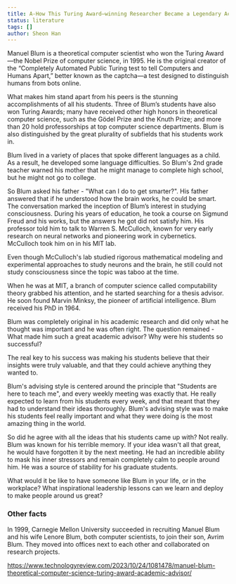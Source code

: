 ```yaml
---
title: A-How This Turing Award–winning Researcher Became a Legendary Academic Advisor
status: literature
tags: []
author: Sheon Han
---
```


Manuel Blum is a theoretical computer scientist who won the Turing Award—the Nobel Prize of computer science, in 1995. He is the original creator of the “Completely Automated Public Turing test to tell Computers and Humans Apart,” better known as the captcha—a test designed to distinguish humans from bots online. 

What makes him stand apart from his peers is the stunning accomplishments of all his students. Three of Blum’s students have also won Turing Awards; many have received other high honors in theoretical computer science, such as the Gödel Prize and the Knuth Prize; and more than 20 hold professorships at top computer science departments. Blum is also distinguished by the great plurality of subfields that his students work in.

Blum lived in a variety of places that spoke different languages as a child. As a result, he developed some language difficulties. So Blum's 2nd grade teacher warned his mother that he might manage to complete high school, but he might not go to college.

So Blum asked his father - "What can I do to get smarter?". His father answered that if he understood how the brain works, he could be smart. The conversation marked the inception of Blum’s interest in studying consciousness. During his years of education, he took a course on Sigmund Freud and his works, but the answers he got did not satisfy him. His professor told him to talk to Warren S. McCulloch, known for very early research on neural networks and pioneering work in cybernetics. McCulloch took him on in his MIT lab.

Even though McCulloch's lab studied rigorous mathematical modeling and experimental approaches to study neurons and the brain, he still could not study consciousness since the topic was taboo at the time.

When he was at MIT, a branch of computer science called computability theory grabbed his attention, and he started searching for a thesis advisor. He soon found Marvin Minksy, the pioneer of artificial intelligence. Blum received his PhD in 1964.

Blum was completely original in his academic research and did only what he thought was important and he was often right. The question remained - What made him such a great academic advisor? Why were his students so successful?

The real key to his success was making his students believe that their insights were truly valuable, and that they could achieve anything they wanted to.

Blum's advising style is centered around the principle that "Students are here to teach me", and every weekly meeting was exactly that. He really expected to learn from his students every week, and that meant that they had to understand their ideas thoroughly. Blum's advising style was to make his students feel really important and what they were doing is the most amazing thing in the world.

So did he agree with all the ideas that his students came up with? Not really. Blum was known for his terrible memory. If your idea wasn't all that great, he would have forgotten it by the next meeting. He had an incredible ability to mask his inner stressors and remain completely calm to people around him. He was a source of stability for his graduate students.

What would it be like to have someone like Blum in your life, or in the workplace? What inspirational leadership lessons can we learn and deploy to make people around us great?

### Other facts

In 1999, Carnegie Mellon University succeeded in recruiting Manuel Blum and his wife Lenore Blum, both computer scientists, to join their son, Avrim Blum. They moved into offices next to each other and collaborated on research projects.

https://www.technologyreview.com/2023/10/24/1081478/manuel-blum-theoretical-computer-science-turing-award-academic-advisor/